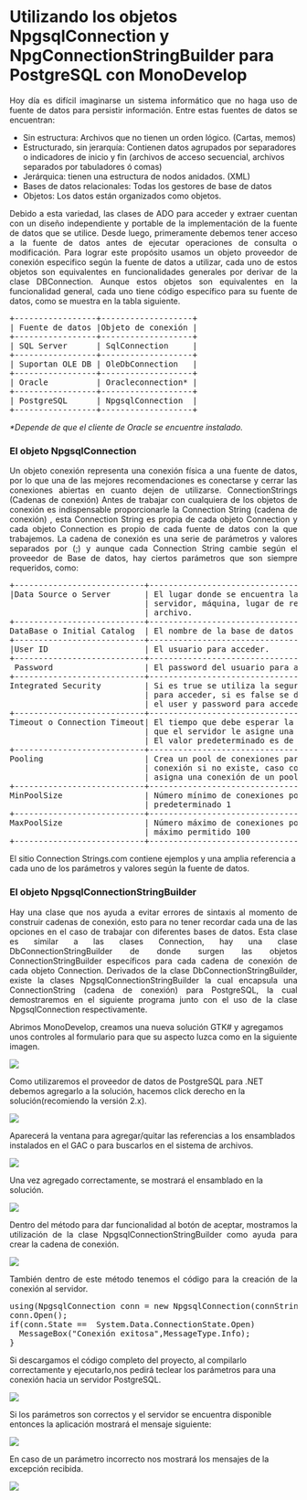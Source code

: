 # Utilizando los objetos NpgsqlConnection y NpgConnectionStringBuilder para PostgreSQL con MonoDevelop
<p align="justify">
Hoy día es difícil imaginarse un sistema informático que no haga uso de fuente de datos para persistir información.
Entre estas fuentes de datos se encuentran:
</p>
<ul>
<li>Sin estructura: Archivos que no tienen un orden lógico. (Cartas, memos)</li>
<li>Estructurado, sin jerarquía: Contienen datos agrupados por separadores o indicadores de inicio y fin (archivos de acceso secuencial, archivos separados por tabuladores ó comas)</li>
<li>Jerárquica: tienen una estructura de nodos anidados. (XML)</li>
<li>Bases de datos relacionales: Todas los gestores de base de datos</li>
<li>Objetos: Los datos están organizados como objetos.</li>
</ul>
<p align="justify">
Debido a esta variedad, las clases de ADO para acceder y extraer cuentan con un diseño independiente y portable de la implementación de la fuente de datos que se utilice.
Desde luego, primeramente debemos tener acceso a la fuente de datos antes de ejecutar operaciones de consulta o modificación.
Para lograr este propósito usamos un objeto proveedor de conexión especifico según la fuente de datos a utilizar, cada uno de estos objetos son equivalentes en funcionalidades generales por derivar de la clase DBConnection.
Aunque estos objetos son equivalentes en la funcionalidad general, cada uno tiene código específico para su fuente de datos, como se muestra en la tabla siguiente.
</p>
<pre>
+-----------------+-------------------+
| Fuente de datos |Objeto de conexión |
+-----------------+-------------------+
| SQL Server      | SqlConnection     |
+-----------------+-------------------+
| Suportan OLE DB | OleDbConnection   |
+-----------------+-------------------+
| Oracle          | Oracleconnection* |
+-----------------+-------------------+
| PostgreSQL      | NpgsqlConnection  |
+-----------------+-------------------+
</pre>
<i>*Depende de que el cliente de Oracle se encuentre instalado.</i>
<h3>El objeto NpgsqlConnection</H3>
<p align="justify">
Un objeto conexión representa una conexión física a una fuente de datos, por lo que una de las mejores recomendaciones es conectarse y cerrar las conexiones abiertas en cuanto dejen de utilizarse.
ConnectionStrings (Cadenas de conexión)
Antes de trabajar con cualquiera de los objetos de conexión es indispensable proporcionarle la Connection String (cadena de conexión) , esta Connection String es propia de cada objeto Connection y cada objeto Connection es propio de cada fuente de datos con la que trabajemos.
La cadena de conexión es una serie de parámetros y valores separados por (;) y aunque cada Connection String cambie según el proveedor de Base de datos, hay ciertos parámetros que son siempre requeridos, como:
</p>
<pre>
+---------------------------+-------------------------------------------------+
|Data Source o Server       | El lugar donde se encuentra la fuente de datos: |
                            | servidor, máquina, lugar de red, IP, directorio,|
                            | archivo.                                        |
+---------------------------+-------------------------------------------------+
DataBase o Initial Catalog  | El nombre de la base de datos a usar.           |
+---------------------------+-------------------------------------------------+
|User ID                    | El usuario para acceder.                        |
+---------------------------+-------------------------------------------------+
 Password                   | El password del usuario para aceder             |
+---------------------------+-------------------------------------------------+
Integrated Security         | Si es true se utiliza la seguridad de Windows 
                            | para acceder, si es false se debe de proporcionar 
                            | el user y password para acceder.
+---------------------------+-------------------------------------------------+
Timeout o Connection Timeout| El tiempo que debe esperar la aplicación para   |
                            | que el servidor le asigne una conexión.         |
                            | El valor predeterminado es de 15 segundos       |
+---------------------------+-------------------------------------------------+
Pooling                     | Crea un pool de conexiones para la cadena de    |
                            | conexión si no existe, caso contrario           |
                            | asigna una conexión de un pool existente.       |
+---------------------------+-------------------------------------------------+
MinPoolSize                 | Número mínimo de conexiones por pool, valor     |
                            | predeterminado 1                                |
+---------------------------+-------------------------------------------------+
MaxPoolSize                 | Número máximo de conexiones por pool, valor     |
                            | máximo permitido 100                            |
+---------------------------+-------------------------------------------------+
</pre>

El sitio Connection Strings.com contiene ejemplos y una amplia referencia a cada uno de los parámetros y valores según la fuente de datos.
<h3>El objeto NpgsqlConnectionStringBuilder</H3>
<p align="justify">
Hay una clase que nos ayuda a evitar errores de sintaxis al momento de construir cadenas de conexión, esto para no tener recordar cada una de las opciones en el caso de trabajar con diferentes bases de datos. Esta clase es similar a las clases Connection, hay una clase DbConnectionStringBuilder de donde surgen las objetos ConnectionStringBuilder específicos para cada cadena de conexión de cada objeto Connection.
Derivados de la clase DbConnectionStringBuilder, existe la clases NpgsqlConnectionStringBuilder la cual encapsula una ConnectionString (cadena de conexión) para PostgreSQL, la cual demostraremos en el siguiente programa junto con el uso de la clase NpgsqlConnection respectivamente.
</p>
<p>
Abrimos MonoDevelop, creamos una nueva solución GTK# y agregamos unos controles al formulario para que su aspecto luzca como en la siguiente imagen.
</p>
<img src="images/pgstrb1.png">
<p>
Como utilizaremos el proveedor de datos de PostgreSQL para .NET debemos agregarlo a la solución, hacemos click derecho en la solución(recomiendo la versión 2.x).
</p>
<img src="images/pgstrb2.png">
<p>
Aparecerá la ventana para agregar/quitar las referencias a los ensamblados instalados en el GAC o para buscarlos en el sistema de archivos.
</p>
<img src="images/pgstrb3.png">
<p>
Una vez agregado correctamente, se mostrará el ensamblado en la solución.
</p>
<img src="images/pgstrb4.png">
<p align="justify">
Dentro del método para dar funcionalidad al botón de aceptar, mostramos la utilización de la clase NpgsqlConnectionStringBuilder como ayuda para crear la cadena de conexión.
</p>
<img src="images/NpgsqlConnCode.png">
<p align="justify">
También dentro de este método tenemos el código para la creación de la conexión al servidor.
</p>
<pre>
using(NpgsqlConnection conn = new NpgsqlConnection(connString.ToString())){
conn.Open();
if(conn.State ==  System.Data.ConnectionState.Open)
  MessageBox("Conexión exitosa",MessageType.Info);
}
</pre>
<p>
Si descargamos el código completo del proyecto, al compilarlo correctamente y ejecutarlo,nos pedirá teclear los parámetros para una conexión hacia un servidor PostgreSQL.
</p>
<img src="images/pgstrb5.png">
<p>
Si los parámetros son correctos y el servidor se encuentra disponible entonces la aplicación mostrará el mensaje siguiente:
</p>
<img src="images/pgstrb6.png">
<p>
En caso de un parámetro incorrecto nos mostrará los mensajes de la excepción recibida.
</p>
<img src="images/pgstrb7.png">
